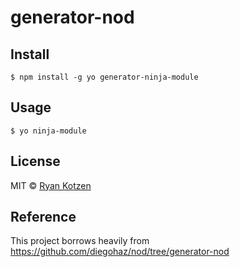 # generator-nod

## Install

    $ npm install -g yo generator-ninja-module

## Usage

    $ yo ninja-module

## License

MIT © [Ryan Kotzen](https://github.com/eXigentCoder)

## Reference

This project borrows heavily from https://github.com/diegohaz/nod/tree/generator-nod

